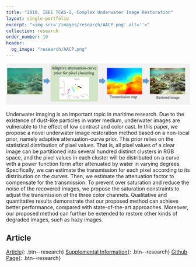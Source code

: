 ```yaml
---
title: "2018, IEEE TCAS-I, Complex Underwater Image Restoration"
layout: single-portfolio
excerpt: "<img src='/images/research/AACP.png' alt=''>"
collection: research
order_number: 10
header: 
  og_image: "research/AACP.png"
---
```


![](/images/research/AACP.png)

Underwater imaging is an important topic in maritime research. Due to the existence of dust-like particles in water medium, underwater images are vulnerable to the effect of low contrast and color cast. In this paper, we propose a novel underwater image restoration method based on a non-local prior, namely adaptive attenuation-curve prior. This prior relies on the statistical distribution of pixel values. That is, all pixel values of a clear image can be partitioned into several hundred distinct clusters in RGB space, and the pixel values in each cluster will be distributed on a curve with a power function form after attenuated by water in varying degrees. Specifically, we can estimate the transmission for each pixel according to its distribution on the curves. Then, we estimate the attenuation factor to compensate for the transmission. To prevent over saturation and reduce the noise of the recovered images, we propose the saturation constraints to adjust the transmission of the three color channels. Qualitative and quantitative results demonstrate that our proposed method can achieve better performance, compared with state-of-the-art approaches. Moreover, our proposed method can further be extended to restore other kinds of degraded images, such as hazy images.

## Article

[Article](https://ieeexplore.ieee.org/abstract/document/8049307){: .btn--research} [Supplemental Information](https://drive.google.com/file/d/1KTdPS3Ih9_NOmHHA9QEZNn92lrvIS6rc/view?usp=sharing){: .btn--research} [Github Page](https://github.com/WangyiNTU/Underwater-Image-Restoration-AACP){: .btn--research}
